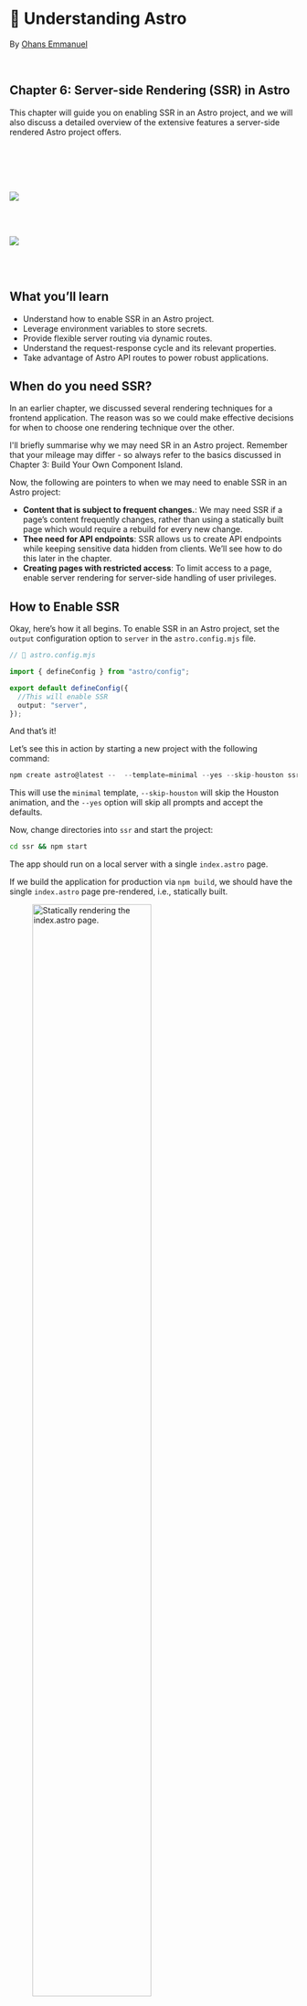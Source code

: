 # 🚀 Understanding Astro

By [Ohans Emmanuel](https://www.ohansemmanuel.com/)

<br />

## Chapter 6: Server-side Rendering (SSR) in Astro

This chapter will guide you on enabling SSR in an Astro project, and we will also discuss a detailed overview of the extensive features a server-side rendered Astro project offers.

<br /> 
<br /> 
<br /> 
<br />

[![](images/ch1/watch-instead@3x.png)](https://ohans.me/understanding-astro-udemy)

<br /> 
<br />

[![](images/ch1/view-project.png)](https://github.com/understanding-astro/ssr)

<br /> 
<br />

## What you’ll learn

- Understand how to enable SSR in an Astro project.
- Leverage environment variables to store secrets.
- Provide flexible server routing via dynamic routes.
- Understand the request-response cycle and its relevant properties.
- Take advantage of Astro API routes to power robust applications.

## When do you need SSR?

In an earlier chapter, we discussed several rendering techniques for a frontend application. The reason was so we could make effective decisions for when to choose one rendering technique over the other.

I'll briefly summarise why we may need SR in an Astro project. Remember that your mileage may differ - so always refer to the basics discussed in Chapter 3: Build Your Own Component Island.

Now, the following are pointers to when we may need to enable SSR in an Astro project:

- **Content that is subject to frequent changes.**: We may need SSR if a page’s content frequently changes, rather than using a statically built page which would require a rebuild for every new change.
- **Thee need for API endpoints**: SSR allows us to create API endpoints while keeping sensitive data hidden from clients. We’ll see how to do this later in the chapter.
- **Creating pages with restricted access**: To limit access to a page, enable server rendering for server-side handling of user privileges.

## How to Enable SSR

Okay, here’s how it all begins. To enable SSR in an Astro project, set the `output` configuration option to `server` in the `astro.config.mjs` file.

```ts
// 📂 astro.config.mjs

import { defineConfig } from "astro/config";

export default defineConfig({
  //This will enable SSR
  output: "server",
});
```

And that’s it!

Let’s see this in action by starting a new project with the following command:

```ts
npm create astro@latest --  --template=minimal --yes --skip-houston ssr
```

This will use the `minimal` template, `--skip-houston` will skip the Houston animation, and the `--yes` option will skip all prompts and accept the defaults.

Now, change directories into `ssr` and start the project:

```bash
cd ssr && npm start
```

The app should run on a local server with a single `index.astro` page.

If we build the application for production via `npm build`, we should have the single `index.astro` page pre-rendered, i.e., statically built.

<figure>
    <img src="images/ch6/CleanShot%202023-04-22%20at%2007.13.56.png" width="70%" alt="Statically rendering the index.astro page." align="center">
    <figcaption><em>Statically rendering the index.astro page.</em></figcaption>
    <br><br><br>
</figure>

To re-iterate, a pre-rendered application is essentially a static site, i.e., not server-side rendered.

To initiate server-side rendering, let’s change the configuration to include the `output` property as shown below:

```js
// 📂 src/astro.config.mjs
import { defineConfig } from "astro/config";

// https://astro.build/config
export default defineConfig({
  output: "server",
});
```

If we rerun the production build, we will have an error in the console.

```She
[error] Cannot use `output: 'server'` without an adapter. Please install and configure the appropriate server adapter for your final deployment.
```

## Deploying an SSR project

The root cause of the error above is that to build your application for server-side rendering; the Astro build command must know what server you’ll eventually be deploying to.

SSR requires a server runtime, i.e., the code running within the server that renders our Astro pages. To achieve this, Astro provides adapters that match our deployment runtime.

An adapter allows Astro to do two things. First, determine the server runtime environment. Second, output a script that runs the SSR code on the specified runtime.

<figure>
    <img src="images/ch6/astro_adapter_needs.png" width="70%" alt="The Astro adapter needs.." align="center">
    <figcaption><em>The Astro adapter needs..</em></figcaption>
    <br><br><br>
</figure>

At the time of writing, the available Astro adapters are Cloudfare, Deno, Netlify, NodeJS and Vercel.

We may deploy our SSR project to any of these runtimes with natively supported adapters.

To install any of these adapters, use the command:

```bash
npx astro add [name-of-adapter]
```

`[name-of-adapter]` could be `cloudfare`, `deno`, `netlify`, `node` or `vercel`.

I recommend looking at the [official reference](https://docs.astro.build/en/guides/deploy/) for any adapters you need in your project, as it would be unreasonable to cover all of these in the book. However, we will stick to `netlify` moving on.

To add the `netlify` adapter, go ahead and enter the following command in the terminal:

```bash
npx astro add netlify
```

This will go ahead and install the adapter and update our configuration file to the following:

```js
import { defineConfig } from "astro/config";
// 👀 look here
import netlify from "@astrojs/netlify/functions";

// https://astro.build/config
export default defineConfig({
  output: "server",
  // 👀 look here
  adapter: netlify(),
});
```

Essentially, the adapter is imported in the second line of the config and added to the `adapter` property.

Now re-run the build command:

```js
npm run build
```

This will successfully build our SSR project for production by outputting `netlify` specific code snippets in the `dist` and `.netlify` directory.

Now, we’re in business 🚀

## Use the correct adapter

It goes without saying that after adding an adapter, the project should be deployed to the specified adapter, `netlify`, and not some other provider, e.g., `vercel`.

Use the correct adapter for your deployment runtime.

<figure>
    <img src="images/ch6/adapter_deploy.png" width="70%" alt="Deploying a Vercel adapter to Netlify is wrong." align="center">
    <figcaption><em>Deploying a Vercel adapter to Netlify is wrong.</em></figcaption>
    <br><br><br>
</figure>

Our actual deployment steps will vary depending on the server runtime being deployed. For example, for Netlify, we may follow the steps described in the deploy a static site in Chapter 1. These steps will be identical for similar runtimes like Vercel.

For other runtimes, the official Astro [deployment guides](https://docs.astro.build/en/guides/deploy/) do an excellent job of explaining the deployment steps required.

## SSR with static pages

With the `output` configuration property set to `server`, every page in our Astro project will be server-side rendered. However, there’s a great chance we may want one or more pages to be statically generated at build time, i.e., some pages server-side rendered and others pre-rendered.

<figure>
    <img src="images/ch6/hybrid_rendering.png width" width="50%" alt="Having a mix of server and statically rendered pages." align="center">
    <figcaption><em>Having a mix of server and statically rendered pages.</em></figcaption>
    <br><br><br>
</figure>

In such cases, we can opt-in to pre-rendering by adding `export const prerender = true` to any page that supports exporting variables, e.g., `.astro`, `.mdx` `, .ts` and `.js`.

Let’s try this out by creating a new `about.astro` page with the following content:

```js
// 📂 src/pages/about.astro

---
// 👀 note the prerender export
export const prerender = true;
---

<html lang="en">
  <head>
    <meta charset="utf-8" />
    <link rel="icon" type="image/svg+xml" href="/favicon.svg" />
    <meta name="viewport" content="width=device-width" />
    <meta name="generator" content={Astro.generator} />
    <title>Astro</title>
  </head>
  <body>
    <h1>About us</h1>
  </body>
</html>

```

With the `prerender` export, the `about` page will be statically rendered at build time, while the `index` page remains server-side rendered.

Run `npm run build` to see this in action.

<figure>
    <img src="images/ch6/CleanShot%202023-04-22%20at%2008.33.08.png" width="70%" alt="Static and server-side generated pages in the same project." align="center">
    <figcaption><em>Static and server-side generated pages in the same project.</em></figcaption>
    <br><br><br>
</figure>

## From Request to Response

The interaction between a client and server may be simplified in two steps:

- the client makes a **request**.
- the server sends a **response**.

The two main entities in this simplified interaction are the client request and the server response. Luckily, with server-side rendering, we may access details of the request and response object.

### The Request object

The `request` object may be accessed on the `Astro` global as shown below:

```js
---
 const request = Astro.request
---
```

The object holds Information about the current request and is represented by the standard [Request](https://developer.mozilla.org/en-US/docs/Web/API/Request) interface of the fetch API.

```js
interface Request extends Body {
    readonly cache: RequestCache
    readonly credentials: RequestCredentials;
    readonly destination: RequestDestination;
    readonly headers: Headers;
    readonly integrity: string;
    readonly keepalive: boolean;
    readonly method: string;
    readonly mode: RequestMode;
    readonly redirect: RequestRedirect;
    readonly referrer: string;
    readonly referrerPolicy: ReferrerPolicy;
    readonly signal: AbortSignal;
    readonly url: string;
    clone(): Request;
}
```

For example, we may access the request headers via `Astro.request.headers` and the current request URL as a string via `Astro.request.url`.

### The Response object

The `Response` object is the corresponding interface representing the response to a request. This is also represented by the standard [Response](https://developer.mozilla.org/en-US/docs/Web/API/Response) interface of the Fetch API.

As opposed to accessing the object on the `Astro` object, the `Response` object is created using the `Response()` constructor.

The `Response()` constructor has the following signature:

```js
new Response(body, options);
```

Where `body` defines the body for the response and `options` is an object containing custom settings to apply to the response, i.e., `status`, `statusText` and `headers`.

For example, we could update our `index` page to return a new response if we were presumably in beta - represented by a simple variable.

```js
---
const isBeta = true;

if (isBeta) {
  return new Response("app not available - check back", {
    status: 200,
    statusText: "OK!",
  });
}
---

<html lang="en">
  <head>
    <meta charset="utf-8" />
    <link rel="icon" type="image/svg+xml" href="/favicon.svg" />
    <meta name="viewport" content="width=device-width" />
    <meta name="generator" content={Astro.generator} />
    <title>Astro</title>
  </head>
  <body>
    <h1>We're live!</h1>
  </body>
</html>
```

Instead of returning the `HTML` page, we should now have a simple text response sent to the client.

<figure>
    <img src="images/ch6/CleanShot%202023-04-22%20at%2010.43.19.png" width="70%" alt="Returning a simple text response to the client." align="center">
    <figcaption><em>Returning a simple text response to the client.</em></figcaption>
    <br><br><br>
</figure>

There’s also a `response` object on the `Astro` global. Blimey!
However, It’s important to note that this is not the same as the `Response` object constructor. So, rewriting our example to use `Astro.response` will fail.

```js
---
const isBeta = true;

if (isBeta) {
  // ❌ This is wrong and will fail
  return new Astro.response("app not available - check back", {
    status: 200,
    statusText: "Excellent!",
  });
}
---
```

<figure>
    <img src="images/ch6/CleanShot%202023-04-22%20at%2011.28.52.png" width="70%" alt="Error: Astro.response is not a constructor." align="center">
    <figcaption><em>Error: Astro.response is not a constructor.</em></figcaption>
    <br><br><br>
</figure>

This is because `Astro.response` represents the response object initialiser. It’s used to set the `options` on the server response, i.e., `status`, `statusText` and `headers`.

For example, to set a custom header on the server response, we could do the following:

```js
// 📂 src/pages/index.astro
---
Astro.response.headers.set("beta_id", "some_header_value");
---

<html lang="en">
  <head>
    <meta charset="utf-8" />
    <link rel="icon" type="image/svg+xml" href="/favicon.svg" />
    <meta name="viewport" content="width=device-width" />
    <meta name="generator" content={Astro.generator} />
    <title>Astro</title>
  </head>
  <body>
    <h1>We're live!</h1>
  </body>
</html>

```

The server will return the `HTML` page and our custom `beta_id` header.

<figure>
    <img src="images/ch6/CleanShot%202023-04-22%20at%2011.31.50.png" width="70%" alt="Setting a custom header on the server response." align="center">
    <figcaption><em>Setting a custom header on the server response.</em></figcaption>
    <br><br><br>
</figure>

### Redirect response

It is pretty common to receive a client request and perform a redirect on the server.

There are two ways to achieve this in Astro.

The first is to leverage the standard `Response` object via `Response.redirect`.

Consider a case where we want to redirect a user to another page if they are not logged in, as shown below:

```js
{/** 📂 src/index.astro **/}
---
const getIsLoggedOut = () => true;
const isLoggedOut = getIsLoggedOut();

if (isLoggedOut) {
  return Response.redirect(`${Astro.request.url}about`, 307);
}
---
```

In this example, we call `Response.redirect` while passing it a redirect URL and a status code, i.e.:

```js
Response.redirect(URL, status);
```

It’s important to note that the `URL` in this case is an absolute path. Hence constructing from `Astro.request.url` that points to the absolute base path, e.g., `http://localhost:3001/`.

When logged out, the user will be redirected to the `about` page and the optional status code `307` indicates a temporary redirect.

As we’ve seen above, constructing the absolute URL could get unnecessarily complex. Luckily, there’s an alternative way to perform a redirect.

We may also leverage the `Astro.redirect` method to redirect to another page. For example, we could rewrite our solution to use `Astro.redirect` as shown below:

```js
---
const getIsLoggedOut = () => true;
const isLoggedOut = getIsLoggedOut();

if (isLoggedOut) {
  return Astro.redirect("/about", 307);
}
---
```

We have a much simpler API here. We can redirect by just passing the relative path to redirect to. The status code is also optional here.

> It’s important to note that redirects should be done in page components, I.e., not inside other components, e.g., layouts or base components.

### Utilities for manipulating cookies

In SSR mode, we may need to read or manipulate cookies. Well, Astro’s got us covered with `Astro.cookies`. This contains utilities for reading and using cookies in SSR mode.

Consider the examples of retrieving a cookie:

```js
//Get an AstroCookie object
const cookieObject = Astro.cookies.get("coooookiee");

// Get the string value of the cookie
const cookieValue = cookieObject.value;

// Parse the cookie value via JSON.parse. Returns an object if the cookie is a valid JSON. It throws an error otherwise.

const cookieJSON = cookieObject.json();

// Parse the cookie value as a Number
const cookieNumber = cookieObject.number();

// Parse the cookie as a boolean
const cookieBoolean = cookieObject.boolean();
```

That’s a lot of flexibility!!

We may also check if a cookie exists with the `has` method, as shown below:

```js
// check if the "cooooookies" cookie exists. returns a boolean
const hasCookie = Astro.cookies.has("cooooookies");
```

It is also possible to set a cookie as shown below:

```js
// Set a cookie
Astro.cookies.set("cooookiees", "the-cookie-value");
```

The signature for `Astro.cookies.set` is shown below:

```js
// Astro.set(key, value, options)
key: string,
value: string | number | boolean | object,
options?: CookieOptions) => void
```

Note how different cookie value types may be set and additional cookie [options](https://www.npmjs.com/package/cookie#options-1) passed if needed, e.g., `domain`, `encode`, `expires`, `maxAge` or `httpOnly`.

### The request IP address

Understanding [IP addresses](https://en.wikipedia.org/wiki/IP_address) is beyond the scope of this book. However, we may gain access to the request’s IP address on the server via the `Astro.clientAddress` property.

Below’s a simple example:

```js
---
const ip = Astro.clientAddress;
---

<div>Your IP address is: {ip}</div>
```

---

## Environment variables

If you’re completely new to environment variables, you might the thinking, _"Oi, what are Environment variables, and why should I care?"_

Generally speaking, environment variables help us store important information like API keys or sensitive data without ever having to reveal them to clients accessing your application.

Like any secret, Environment variables can be arguably slightly tricky to handle. You need to know exactly where to find them, how to use them, and most importantly, how to keep them safe from prying eyes.

### Retrieving environment variables

In Astro, environment variables are accessed on the `import.meta.env` object.

So, for example, if we had a `CAT_API_TOKEN` value, we would access it as follows:

```js
---
import.meta.env.CAT_API_TOKEN
---
```

If you’re conversant with environment variables in node environments, you’ll notice that this differs from the classic `process.env` object. Astro leverages Vite, which uses the [import.meta](https://developer.mozilla.org/en-US/docs/Web/JavaScript/Reference/Operators/import.meta) Javascript feature.

### Default environment variables

We all have secrets.

I’m not quite sure of that. Let me rephrase: most people have secrets.

Similarly, every Astro project has some default secrets, aka environment variables, out of the box. Consider the defaults below:

```js
// Get the mode the Astro site is running in: "development" | "production"
import.meta.env.MODE;

// Is the site running in production? returns true or false
import.meta.env.PROD;

// Is the site running in development? returns true or false
import.meta.env.DEV;

// The base URL of the Astro site
import.meta.env.BASE_URL;

// Get the final deployed URL of the Astro site
import.meta.env.SITE;

// Get prefix for Astro-generated asset links
import.meta.env.ASSETS_PREFIX;
```

For `import.meta.env.BASE_URL`, it’s important to note that this will default to `/` except explicitly stated in the project configuration. e.g.:

```js
import { defineConfig } from "astro/config";

export default defineConfig({
  base: "/docs",
});
```

Astro will now use `/docs` as the root for our pages and assets in the development and production build.

Similarly, `import.meta.env.SITE` relies on the `site` property set in the astro config, e.g.:

```js
import { defineConfig } from "astro/config";

export default defineConfig({
  site: "https://www.ohansemmanuel.com",
});
```

Astro will use this full URL to generate the site’s sitemap and canonical URLs where relevant.

`import.meta.env.ASSETS_PREFIX` also relies on the `build.assetsPrefix` option set in the project’s config, e.g.:

```js
import defineConfig from "astro/config";

export default defineConfig({
  build: {
    assetsPrefix: "https://cdn.example.com",
  },
});
```

This can be used if assets are served from a different domain than the current site, e.g., with the `https://cdn.example.com` prefix, assets will be fetched from `https://cdn.example.com/_astro/...`. This implies the files in the default astro build directory `./dist/astro` must be uploaded to the CDN directory to serve the assets.

Phew! Out with the secrets!

### Creating environment variables

It doesn’t do a lot of good if we can’t create our own secrets. Heck, it helps with the mystic.

The most common way to create environment variables is to use `.env` files.

For example, let’s go ahead and create a `.env` file in the root directory of our project directory with the following content:

```js
// 📂 src/.env
CAT_API_TOKEN = "this-is-the-cat-production-token";
```

We may then access the secret server-side via `import.meta.env.CAT_API_TOKEN`.

I must mention that exposing certain environment variables to the client (browser) is possible. To do this, prefix the environment variable with a `PUBLIC_`, e.g.:

```js
PUBLIC_INSENSITIVE_TOKEN = "this-is-public";
```

`PUBLIC_INSENSITIVE_TOKEN` will now be accessible both on the server and client. That’s an open secret. Anyone, and I mean anyone, can see your dirty laundry here. Only use this for insensitive environment variables.

Remember that environment variables are only available in server-side code by default. Prefix environment variables with `PUBLIC_` to expose them to the client.

It is also possible to run your project and provide environment variables from the CLI, as shown below:

```bash
CAT_API_TOKEN="this-is-the-cat-production-token npm run dev"
```

In this case, `CAT_API_TOKEN` will be available both server-side and client-side. Use with caution. We only tell people we trust secrets and never blindly trust a client, e.g., a user browser.

### Typescript IntelliSense

We don't get Typescript IntelliSense support if we attempt to access `CAT_API_TOKEN` in `pages/index.astro` after creating the `.env` file.

<figure>
    <img src="images/ch6/CleanShot%202023-04-23%20at%2009.44.07.png" width="70%" alt="No Typescript IntelliSense for our custom environment variable." align="center">
    <figcaption><em>No Typescript IntelliSense for our custom environment variable.</em></figcaption>
    <br><br><br>
</figure>

We’re pro developers; come on. Let’s fix this.

We’ll find a `src/env.d.ts` file with projects started with an Astro template. Otherwise, go ahead and create one.

Here’s the initial content of the file if it already exists:

```ts
/// <reference types="astro/client" />
```

Let’s extend the default `ImportMeta` interface that provides type definitions for `import.meta.env` by adding the following:

```ts
interface ImportMetaEnv {
  readonly CAT_API_TOKEN: string;
  // add other custom env variables...
}
```

And voila! Typescript knows our secrets - for the better.

<figure>
    <img src="images/ch6/CleanShot%202023-04-23%20at%2009.50.10.png" width="70%" alt="Typescript IntelliSense activated." align="center">
    <figcaption><em>Typescript IntelliSense activated.</em></figcaption>
    <br><br><br>
</figure>

## Dynamic routes

Static routes are arguably easy to reason about. For example, `.astro`, `.md` and `.mdx` files in `src/pages` will automatically become pages on our website.

However, sometimes we require dynamic routes to prevent repetition. This typically happens when we have different routes with minimal UI changes between them.

For example, if we were selling products on our website, we would have a different route for each product.

```ts
// example routes for different products
www.example.com/product/understanding-astro
www.example.com/product/astro-a-to-z
www.example.com/product/astro-for-beginners
www.example.com/product/fullstack-astro
```

```ts
// ❌ Providing multiple pages for each product
/pages/understanding-astro.astro
/pages/astro-a-to-z
/pages/astro-for-beginners
/pages/fullstack-astro
```

The URL structure of the product pages could be represented by `www.example.com/product/${name}` where `name` means the product’s name.

Instead of creating different pages to represent each product, we may dynamically handle the product routing in one of two ways.

### 1. Named parameters

We could represent the variables in the route path with a named parameter surrounded by square brackets. For example, creating a file in the `pages` directory as follows:

```js
/pages/products/[product].astro
```

We may then grab the `product` path value on the page as follows:

```js
{
  /** 📂 src/pages/[product].astro **/
}
<h1>{Astro.params.product}</h1>;
```

Alternatively:

```js
---
 const {product} = Astro.params
---

<h1>{product}</h1>
```

Now if we visit the `/products/understanding-astro` page, we should have the title of the product displayed.

<figure>
    <img src="images/ch6/CleanShot%202023-04-24%20at%2010.25.23.png" width="70%" alt="Grabbing dynamic route path values." align="center">
    <figcaption><em>Grabbing dynamic route path values.</em></figcaption>
    <br><br><br>
</figure>

In most cases, our variable path parameter will include a unique identifier, e.g., `/pages/products/[id].astro`.

The same routing works.

It is also possible to leverage multiple named parameters in the route path, as shown below:

```js
{/** /products/[product]_[id].astro **/}
<h1>Product name: {Astro.params.product}</h1>
<h1>Product id: {Astro.params.id}</h1>
```

This will be matched with a URL similar to `/products/understanding-astro_09u34359534530903453450`

<figure>
    <img src="images/ch6/CleanShot%202023-04-24%20at%2010.31.22.png" width="70%" alt="Matching multiple route named parameters." align="center">
    <figcaption><em>Matching multiple route named parameters.</em></figcaption>
    <br><br><br>
</figure>

### 2. Rest parameters

Rest parameters provide ultimate flexibility in our URL routing. For example, we may use `[...path]` to match file paths of any depth. Where `path` could be represented by any string, e.g., `[...file]` or `[...somestring]`.

Consider the following product pages:

```js
/products/product-id
/products/category/product-id/
/products/types/category/product-id
```

The routes above will all be matched by the page `pages/product/[...path].astro`, and we can access the full dynamic string path within our code.

For example, create a file in `/pages/product/[...path].astro` with the following content:

```js
---
const { path } = Astro.params;
console.log({ path });
---

<h1>Hello there</h1>
```

For the paths above, the `path` variable corresponds to `product-id`, `category/product-id` and `types/category/product-id`.

With much power comes much responsibility.

With the increased flexibility rest path parameters provide comes the responsibility of handling the paths in our code. For example, consider how we may handle the multiple product paths below:

```js
---
// Get the dynamic route path
const { path } = Astro.params;

// Hold a list of all expected paths and corresponding data, e.g., title.
const page = [
  {
    path: undefined,
    title: "View all products"
  },
  {
    path: "product-id",
    title: "Some Product",
  },
  {
    path: "category/product-id",
    title: "Some Product Category Item",
  },
  {
    path: "types/category/product-id",
    title: "Some Product Type Category Item",
  },
];

//Is this a valid path? i.e., exists in our list?
const relevantPageDetails = page.find((v) => v.path === path);

if (!relevantPageDetails) {
  // redirect if the dynamic page isn't valid.
  return Astro.redirect("/404");
}
---

// render the title of the page
<h1>{relevantPageDetails.title}</h1>
```

<figure>
    <img src="images/ch6/CleanShot%202023-04-24%20at%2012.42.28@2x.png" width="70%" alt="Rendering rest parameter routes." align="center">
    <figcaption><em>Rendering rest parameter routes.</em></figcaption>
    <br><br><br>
</figure>

It’s important to note that if the `path` is undefined, the root path will be matched, i.e., corresponds to `pages/product`.

While this demonstrates using rest paths in server-side rendered pages, it is a contrived example where we’ve assumed the literal string “product-id”.

In the real world, the literal string will be represented by different product id strings rather `product-id`; and we might not know what these are ahead of time!

As we’ve done in the previous solution, keeping a massive list of all product IDs in our application becomes unmaintainable.

For this use case, one way to achieve this would be to update our solution to have sufficiently complex matching logic, e.g., via regular expressions, because we don’t know the product IDs beforehand.

```js
---
const { path = "index" } = Astro.params;

const page = [
  {
    match: /some-regex/,
    title: "View all products",
  },
  {
    match: /some-regex/,
    title: "Some Product",
  },
  {
    match: /some-regex/,
    title: "Some Product Category Item",
  },
  {
    match: /some-regex/,
    title: "Some Product Type Category Item",
  },
];

const relevantPageDetails = page.find((v) => path.match(v.match));

if (!relevantPageDetails) {
  return Astro.redirect("/404");
}
---

<h1>{relevantPageDetails.title}</h1>
```

As a matter of personal preference, I’ve sworn a blood oath to avoid path rest parameters for multiple SSR page paths when I can’t deterministically determine the path variables beforehand.

Simple is sometimes better.

In this case, I suggest separating the pages, i.e., creating multiple directories and letting the default Astro automatic routing kick in.

For example, match the path `category/product-id` by creating a page in `category/[id]` and `types/category/[id]` to match the route `types/category/product-id`.

They can also be composed with a common layout or shared components if they have identical user interfaces.

### Priority order

As we’ve discussed, URL paths can be matched in different ways, which begs the question, what happens when different file paths match the same URL path in our project?

Well, Astro needs to make a decision, and that’s following the priority list below:

1. Static routes, i.e., without path parameters, have the highest priority, e.g., `/pages/products/this-is-a-product`.
2. Dynamic routes with named parameters have the next priority, e.g., `/pages/products/[id]`.
3. Dynamic routes with rest parameters have the lowest priority, e.g., `/pages/products/[...path]`.
4. Following the above, any ties will be resolved alphabetically.

<figure>
    <img src="images/ch6/route_priority.png" width="70%" alt="Route priority order from first to last." align="center">
    <figcaption><em>Route priority order from first to last.</em></figcaption>
    <br><br><br>
</figure>

## Server endpoints

Server endpoints are like the secret weapons in our arsenal when running server-side functions.

They can be used as REST API endpoints to run functions such as database access, authentications, and verifications without exposing sensitive data to the client, i.e., we can securely execute code on the server at runtime in these functions.

Consider the current state of our project with a `page/products` directory. What if we wanted to create an API route to handle some client requests? How would we do this?

### Creating server endpoints

To create an API route in the `server` output mode, create a `.ts` or `.js` file within the `pages` directory. Optionally, you may see endpoints created with the type of data the endpoint returns in the file name, e.g., `.json.ts`

I prefer to keep server endpoints simple and omit additional file names. Let’s go ahead and create an `api.ts` file and handle incoming `GET` requests as shown below:

```js
// 📂 pages/products/api
import type { APIRoute } from "astro";

export const get: APIRoute = (ctx) => {
  return {
    body: JSON.stringify({
      message: "Hello world",
    }),
  };
};
```

- Note the `APIRoute` type used on the `get` function. This represents the API route function type definition.
- Every API route function receives a context object, e.g., represented by `ctx`. The [context object](https://docs.astro.build/en/reference/api-reference/#endpoint-context) contains relevant properties we’ll take a look at shortly.
- As shown above, an API route function can return a response with a `body`. The complete response form is shown below:

  ```js
  {
     body: string
     encoding?: 'ascii' | 'utf8' | 'utf-8' | 'utf16le' |
  		 'ucs2' | 'ucs-2' | 'base64' | 'base64url' |
  		  'latin1' | 'binary' | 'hex'
  }
  ```

  We may also return a standard response via the Response object as shown below:

  ```js
  import type { APIRoute } from "astro";

  export const get: APIRoute = (ctx) => {
    return new Response(
      JSON.stringify({
        message: "Hello world",
      }),
      {
        status: 200,
      }
    );
  };
  ```

### Request details

Accessing details of the request object is a breeze with API routes. For example, we may access the request object on the context object to check its headers, as shown below:

```js
import type { APIRoute } from "astro";

export const get: APIRoute = (ctx) => {
  // check for an Authorization header on the request
  const auth = ctx.request.headers.get("Authorization");

  // The user is unauthorised to get this resource
  if (!auth) {
    return new Response(JSON.stringify({ message: "Unauthorized" }), {
      status: 401,
    });
  }

  return new Response(JSON.stringify({ message: "Hello world" }), {
    status: 200,
  });
};
```

We could also destructure properties of the context object, e.g., the request object, as shown below:

```js
export const get: APIRoute = ({ request }) => {
  // ...
};
```

While getting the `request` object is great, consider the complete list of properties available on the endpoint context object:

```js
export const get: APIRoute = ({
  url,
  site,
  params,
  request,
  cookies,
  generator,
  redirect,
  clientAddress,
}) => {
  return new Response(JSON.stringify({ message: "Hello world" }), {
    status: 200,
  });
};
```

Some of these should be familiar from discussing the request and response objects on the `Astro` global; however, here’s a quick breakdown:

The alien properties here are `generator`, `url` and `params`.

`generator` is easy to reason about, while `url` represents a [URL](https://developer.mozilla.org/en-US/docs/Web/API/URL) object constructed from `request.url` i.e., identical to `new URL(request.url)`. It’s worth mentioning that a similar object may be accessed on the `Astro` global via `Astro.url`. This could come in handy in static pages.

What about `params`? Well, that requires a separate section when we discuss dynamic routes.

### Dynamic routes

The dynamic route fabric on pages works the same magic on API endpoints.

For example, our API endpoint is in the `pages/products/api` file. What if we wanted client requests to be made in the format: `GET /api/products/${id}`?

Did you notice the variable `id`?

In this case, we may leverage dynamic routes as shown below:

```js
// 📂 pages/api/products/[id]

import type { APIRoute } from "astro";

export const get: APIRoute = async (ctx) => {
  // Get the product ID
  const productId = ctx.params.id;

  try {
    const response = await fetch("https://fakestoreapi.com/products/1");
    const data = await response.json();

    return new Response(
      JSON.stringify({
        ...data,
        // Add the ID in the response body
        id: productId,
      }),
      {
        status: 200,
      }
    );
  } catch (error) {
    return new Response(
      JSON.stringify({
        message: "An error occurred.",
      }),
      {
        status: 500,
      }
    );
  }
};
```

I might have sprung a surprise on you in the code block above! However, the main difference here is we’re reaching out to some external API (think fetching data from a database) and sending the response back to the client.

Another critical point is to notice how the specific id is retrieved from `ctx.params.id`, where `ctx` represents the context object.

If we make a GET request to `api/products/astro-book-001`, we should have some data returned to the client.

<figure>
    <img src="images/ch6/CleanShot%202023-04-25%20at%2008.57.00@2x.png" width="70%" alt="Testing the product API on hopscotch.io" align="center">
    <figcaption><em>Setting a custom header on the server response.</em></figcaption>
    <br><br><br>
</figure>

Note how whatever “id” is passed in the request path is rightly retrieved, e.g., `astro-book-001`.

<figure>
    <img src="images/ch6/CleanShot%202023-04-25%20at%2008.49.31@2x.png" width="70%" alt="The product ID returned in the JSON response." align="center">
    <figcaption><em>The product ID returned in the JSON response.</em></figcaption>
    <br><br><br>
</figure>

To re-iterate, we can get the path segments in the dynamic route pattern via `context.params` and voila! We have our use case resolved.

Passing query parameters to `GET` requests is not unheard of in the real world. Heck, it’s quite an everyday use case!

Assuming the following client request `GET api/products/astro-book-001?version=2&publishedDate=2023-06-12`, how would we handle this?

It’s important to note that `version` and `publishedDate` will not be present in `context.params`. However, we can grab these from the `URL` object as shown below:

```js
// 📂 pages/api/products/[id]
export const get: APIRoute = async (ctx) => {
  const productId = ctx.params.id;

  // retrieve relevant search parameters, aka URL query parameters
  const searchParams = ctx.url.searchParams;
  const version = searchParams.get("version");
  const publishedDate = searchParams.get("publishedDate");

  try {
    const response = await fetch("https://fakestoreapi.com/products/1");
    const data = await response.json();

    // Return a new response with the retrieved
    // "version" and "publishedDate"
    return new Response(
      JSON.stringify({
        ...data,
        version,
        publishedDate,
        id: productId,
      }),
      {
        status: 200,
      }
    );
  } catch (error) {
    return new Response(
      JSON.stringify({
        message: "An error occurred",
      }),
      {
        status: 500,
      }
    );
  }
};
```

The crux of the solution is the following:

```js
// retrieve relevant search parameters, aka URL query parameters
const searchParams = ctx.url.searchParams;
const version = searchParams.get("version");
const publishedDate = searchParams.get("publishedDate");
```

<figure>
    <img src="images/ch6/CleanShot%202023-04-25%20at%2009.13.04@2x.png" width="70%" alt="Retrieving query parameters in a server endpoint." align="center">
    <figcaption><em>Retrieving query parameters in a server endpoint.</em></figcaption>
    <br><br><br>
</figure>

### Dedicated api directory

At the time of writing, API routes must live in the `pages` directory with appropriate file endings, e.g., `.ts` or `.js`.

For example, you can have `pages/anyFileName.js` act as a server endpoint.

However, I find it easier (and better) to have my server API routes in a dedicated `pages/api` directory instead of mixing these in other page routes.

One advantage to this is potentially making it easier to redirect a subdomain to a single path for all API routes, e.g., redirect `api.my-website.com/...` to `my-website.com/api/...`.

On the flip side, an arguable downside is we break the collocation of other routes, e.g., standard pages such as `pages/products/...` will have their associated API route in `api/products/...`. This is a downside and a trade-off I happily make in production applications.

### Supporting other HTTP methods

All our examples so far have used the `get` method within our API routes. However, Astro does support all the other HTTP methods, such as `post` or `delete`.

Consider the following example that extends our `api/products/${id}` endpoint to include more methods:

```js
import type { APIRoute } from "astro";

// Handle client GET requests
export const get: APIRoute = async (ctx) => {
  const productId = ctx.params.id;
  try {
    // fetch remote resource
    const response = await fetch("https://fakestoreapi.com/products/1");
    const data = await response.json();

    // return data, and the id param
    return new Response(
      JSON.stringify({
        ...data,
        id: productId,
      }),
      {
        status: 200,
      }
    );
  } catch (error) {
    return new Response(
      JSON.stringify({
        message: "An error occurred",
      }),
      {
        status: 500,
      }
    );
  }
};

/**
 * Handle "DELETE" requests
 * "delete" is a reserved word in Javascript. Hence, the function name "del"
 */
export const del: APIRoute = async (ctx) => {
  const productId = ctx.params.id;
  try {
    const response = await fetch("https://fakestoreapi.com/products/1", {
      method: "DELETE",
    });
    const data = await response.json();

    return new Response(
      JSON.stringify({
        id: productId,
        message: "deleted",
        title: data.title,
      }),
      {
        status: 202,
      }
    );
  } catch (error) {
    return new Response(
      JSON.stringify({
        message: "An error occurred",
      }),
      {
        status: 500,
      }
    );
  }
};

/**
 * Handle "POST" requests
 */
export const post: APIRoute = async (ctx) => {
  // Get the POST body data
  const data = await ctx.request.json();

  return new Response(
    JSON.stringify({
      message: "Created",
      data,
    })
  );
};
```

Go ahead and give these a try!

<figure>
    <img src="images/ch6/CleanShot%202023-04-25%20at%2008.53.33@2x.png" width="70%" alt="Making a POST request to our server endpoint." align="center">
    <figcaption><em>Making a POST request to our server endpoint.</em></figcaption>
    <br><br><br>
</figure>

As a fallback to handle other HTTP methods, we can provide an `all` function to match methods that don’t have a corresponding exported function. Consider the example below:

```js
...
export const all: APIRoute = async (ctx) => {
  // Get the request method
  const method = ctx.request.method;

  // Return a response
  return new Response(
    JSON.stringify({
      method,
      message: "Unsupported HTTP method",
    }),
    {
      status: 501, // unsupported
    }
  );
};
```

This will match unhandled methods in our implementation, such as `PATCH` requests.

<figure>
    <img src="images/ch6/CleanShot%202023-04-25%20at%2008.56.25@2x.png" width="70%" alt="Handling unsupported methods in a server endpoint." align="center">
    <figcaption><em>Handling unsupported methods in a server endpoint.</em></figcaption>
    <br><br><br>
</figure>

## Streams, oh streams

I’ve chosen a playful title for this section as it involves a relatively lesser-known feature of Astro: server streaming.

### What is server streaming?

Generally speaking, SSR refers to generating HTML on the server and sending that to a browser in response to a request.

In theory, we may break this off into distinct steps:

- Browser requests a page
- The server renders the page (and every associated data)
- The server returns the **fully formed page** to the browser
- The browser renders the page

<figure>
    <img src="images/ch6/send_full_page.png" width="70%" alt="Server sending a fully formed page to the client." align="center">
    <figcaption><em>Server sending a fully formed page to the client.</em></figcaption>
    <br><br><br>
</figure>

What’s important here is to note that the server generates the page’s full HTML, and only then does it send the HTML to the browser.

Now, consider a different approach.

In most cases, certain parts of the HTML page are static and could be sent from the server immediately, i.e., without relying on fetching all the relevant data.

What if the server could transmit the `HTML` to the browser as it creates the page server side?

<figure>
    <img src="images/ch6/server_send_chunks.png" width="70%" alt="The server sends partial chunks to the browser." align="center">
    <figcaption><em>The server sends partial chunks to the browser.</em></figcaption>
    <br><br><br>
</figure>

This is the crux of streaming: stream HTML to a browser as the server generates the HTML.

### Why should we bother?

In theory, browsers can render partial HTML[^1] and support receiving and rendering HTML data in chunks. Users can view and interact with a page as it streams rather than waiting for the full page to be sent as one big chunk.

Different applications will need various workarounds. However, streaming improves server overhead. The server doesn’t need as much memory to buffer entire pages. It’ll incrementally send page data to the browser releasing memory to handle more requests and consequently save overhead costs. This is a great argument to convince your boss that streaming is good for the company’s wallets (except your company plays the silly game of _burning as much cash as possible_).

### Streaming is easy yet difficult

I’ve sung praises of streaming. It is conceptually easy to reason about. However, in practice is not unlikely to experience some difficult use cases.

A great example is considering the `<title>` of a page that goes in our HTML’s `<head>`. Typically, the `<head>` is one of the first elements we stream to the browser. However, some elements within the `<head>` could very well be dynamic, e.g., we may have a `<title>` in the form `<title>{product name} fetched from the server<title>`.

What’s likely to happen is we stream a stale `<title>` before we eventually get the product name from the database (assuming the database is the external source of data here).

This out-of-order streaming represents some of the most common issues we may face in practice. In this example, we may provide a generic `<title>` placeholder and continue streaming.

Once the data becomes available server-side, we may stream a tiny `<script>` that updates the page title to the desired value.

Okay, that’s enough backstory! Next, let’s dig into streaming in Astro!

### Server streaming in Astro

Now that you’re convinced (not confused) about the importance of server streaming let’s explore how streaming in Astro works.

Perhaps the most important thing to know is that Astro supports streaming by default. Yes, you heard that right. Browsers also natively support HTML streaming.

Essentially, within the Astro template, Astro will stream out HTML that occurs before hitting an async boundary.

For example, consider the basic page with a `<LoadPets/>` component responsible for fetching and rendering some pet data from a database.

```js
---
import LoadPets from '../components/LoadPets.astro'
---

<html>
 <head>
   <title> Petsssss! </title>
 </head>
 <body>
   <h1>This is a pet site</h1>
   <p> Consider how pets are awesome ... </p>
   <LoadPets />
 </body>
</html>
```

In this contrived example, Astro will stream out the `<head>`, `<h1>` and `<p>` sections to the browser before stopping to fetch the data in `<LoadPets />` and then stream its result to the browser when ready.

Let’s explore a visual example.

Update the `ssr` project to have a new `streaming.astro` page with the following content:

```js
---
import Block from "../components/Block.astro";
---

<html>
  <head>
    <title>Streaming</title>
  </head>
  <body>
    <Block text="Block #1" delay={1000} />
    <Block text="Block #2" delay={2000} />
    <Block text="Block #3" delay={3000} />
    <Block text="Block #4" delay={4000} />
    <Block text="Block #5" delay={5000} />
  </body>
</html>

```

The `<Block/>` component receives a `text` and a `delay` prop. `delay` represents how long to wait before rendering its template, i.e., simulating some network request call.

Here’s the `<Block/>` component:

```js
{/** 📂 src/components/Block.astro **/}
---
import { sleep } from "../sleep";

interface Props {
  text: string;
  delay: number;
}

const { text, delay } = Astro.props;

await sleep(delay);
---

<div>
  {text}
</div>

<style>
  div {
    margin: 1rem 0;
    padding: 2rem 6rem;
    border-radius: 10px;
    background-color: blanchedalmond;
  }
</style>
```

Where `sleep` is a utility as follows:

```js
// 📂 src/sleep.ts
export const sleep = (delay: number) =>
  new Promise((r) => setTimeout(r, delay));
```

Now, go to the Chrome browser and visit the `/streaming` route to view the wonders of streaming.

<figure>
    <img src="images/ch6/CleanShot%202023-04-26%20at%2011.47.56.png" width="70%" alt="Initial block streamed while awaiting Block #2." align="center">
    <figcaption><em>Initial block streamed while awaiting Block #2.</em></figcaption>
    <br><br><br>
</figure>

Each block of content comes in one at a time!

It’s important to note that we don’t have to abstract the async bits into components. Streaming equally works with standard promises within the Astro template:

```js
---
import Block from "../components/Block.astro";
import { sleep } from "../sleep";

const block5Promise = async () => {
  await sleep(1000);
  return "Block #5";
};
---

<html>
  <head>
    <title>Streaming</title>
  </head>
  <body>
    <Block text="Block #1" delay={1000} />
    <Block text="Block #2" delay={2000} />
    <Block text="Block #3" delay={3000} />
    <Block text="Block #4" delay={4000} />
    <p>{block5Promise}</p>
  </body>
</html>
```

An important fact to note here is that Astro initiates the async fetches in parallel when there are sibling async components in the component tree.

So in our example, `Block #1` through `Block #5` start fetching data in parallel and don’t block one another.

When `Block #4` is rendered, `block5Promise` is already fetched as it takes one second compared to `Block #4`’s four seconds. Hence, the result of `block5` is streamed alongside `Block #4`.

This can be difficult to grasp via text descriptions.

<figure>
    <img src="images/ch6/CleanShot%202023-05-25%20at%2013.44.47@2x.png" width="70%" alt="Describing the parallelized rendering of each block." align="center">
    <figcaption><em>Describing the parallelized rendering of each block.</em></figcaption>
    <br><br><br>
</figure>

Give this a look in your Chrome browser.

### Taking advantage of streaming

Since Astro supports streaming by default, understanding and applying it is the first step to taking advantage of streaming.

Consider the following example:

```js
---
import { sleep } from "../sleep";

const getSomeData = async () => {
  await sleep(1000);
  return "some data ";
};

const getSomeOtherData = async () => {
  await sleep(200);
  return "another data";
};

const data = await getSomeData();
const otherData = await getSomeOtherData();
---

<html>
  <head>
    <title>Product</title>
  </head>
  <body>
    <h2>A name</h2>
    <p>{data}</p>
    <h2>A fact</h2>
    <p>{otherData}</p>
  </body>
</html>
```

In the example above, we presumably need to fetch two resources, `data` and `otherData`. However, our solution blocks streaming. We wait for `await getSomeData()` and `await getSomeOtherData()` before sending the full page to the browser.

If we wanted to take advantage of server streaming, we could either render the promises directly within the markup:

```js
---
import { sleep } from "../sleep";

const getSomeData = async () => {
  await sleep(1000);
  return "some data ";
};

const getSomeOtherData = async () => {
  await sleep(200);
  return "another data";
};
---

<html>
  <head>
    <title>Product</title>
  </head>
  <body>
    <h2>A name</h2>
    <p>{getSomeData}</p>
    <h2>A fact</h2>
    <p>{getSomeOtherData}</p>
  </body>
</html>
```

Or extract the data fetching to child components:

```js
---
import Data from '../components/Data.astro'
import OtherData from '../components/OtherData.astro'
---

<html>
  <head>
    <title>Product</title>
  </head>
  <body>
    <h2>A name</h2>
    <!-- Handle fetch of data in <Data /> -->
    <Data />
    <h2>A fact</h2>
    <!-- Handle other data fetch in <OtherData /> -->
    <OtherData />
  </body>
</html>
```

Excellent!

## Conclusion

Server-side rendering is powerful and opens up many opportunities in our application. However, with much power comes responsibility. So, before considering making every page in your application server-rendered, consider the PROs and CONs (e.g., as discussed in Chapter 3). Then, make the right decision for your application — that’s where true responsibility lies. And do not forget to leverage hybrid rendering where possible.

[^1]: [https://en.wikipedia.org/wiki/Incremental_rendering](https://en.wikipedia.org/wiki/Incremental_rendering)
